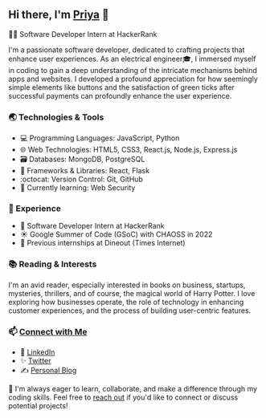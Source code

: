 ## Hi there, I'm [Priya](https://priya730.github.io) 👋

👩‍💻 Software Developer Intern at HackerRank 

I'm a passionate software developer, dedicated to crafting projects that enhance user experiences. As an electrical engineer🎓, I immersed myself in coding to gain a deep understanding of the intricate mechanisms behind apps and websites. I developed a profound appreciation for how seemingly simple elements like buttons and the satisfaction of green ticks after successful payments can profoundly enhance the user experience.

### 🌏 Technologies & Tools

- 💻 Programming Languages: JavaScript, Python
- 🌐 Web Technologies: HTML5, CSS3, React.js, Node.js, Express.js
- 🗃️ Databases: MongoDB, PostgreSQL
- 🚀 Frameworks & Libraries: React, Flask
- :octocat: Version Control: Git, GitHub
- 🌱 Currently learning: Web Security
### 🚀 Experience

- 💚 Software Developer Intern at HackerRank
- ☀️ Google Summer of Code (GSoC) with CHAOSS in 2022
- 💼 Previous internships at Dineout (Times Internet)

### 📚 Reading & Interests

I'm an avid reader, especially interested in books on business, startups, mysteries, thrillers, and of course, the magical world of Harry Potter. I love exploring how businesses operate, the role of technology in enhancing customer experiences, and the process of building user-centric features.

### 📫 [Connect with Me](https://bio.link/priyasrivastava)

- 👔 [LinkedIn](https://linkedin.com/in/priyasrivastava730)
- ✨ [Twitter](https://twitter.com/shivikapriya)
- ✍️ [Personal Blog](https://priyasrivastava.hashnode.dev/)

🌟 I'm always eager to learn, collaborate, and make a difference through my coding skills. Feel free to [reach out](mailto:shivikapriya730@gmail.com) if you'd like to connect or discuss potential projects!
